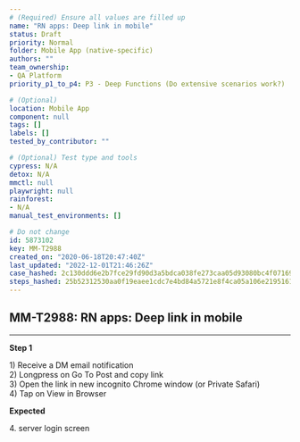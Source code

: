 ```yaml
---
# (Required) Ensure all values are filled up
name: "RN apps: Deep link in mobile"
status: Draft
priority: Normal
folder: Mobile App (native-specific)
authors: ""
team_ownership: 
- QA Platform
priority_p1_to_p4: P3 - Deep Functions (Do extensive scenarios work?)

# (Optional)
location: Mobile App
component: null
tags: []
labels: []
tested_by_contributor: ""

# (Optional) Test type and tools
cypress: N/A
detox: N/A
mmctl: null
playwright: null
rainforest: 
- N/A
manual_test_environments: []

# Do not change
id: 5873102
key: MM-T2988
created_on: "2020-06-18T20:47:40Z"
last_updated: "2022-12-01T21:46:26Z"
case_hashed: 2c130ddd6e2b7fce29fd90d3a5bdca038fe273caa05d93080bc4f07169bf6db7a0c166e4a4bff1a1c378343c1e78adb7
steps_hashed: 25b52312530aa0f19eaee1cdc7e4bd84a5721e8f4ca05a106e21951616d75dfee08d3a1e3b8c9a3bedc0a9b621c7224a
---
```


<!-- (Auto-generated) Based on frontmatter's "key" and "name" -->

## MM-T2988: RN apps: Deep link in mobile

---

**Step 1**

1\) Receive a DM email notification\
2\) Longpress on Go To Post and copy link\
3\) Open the link in new incognito Chrome window (or Private Safari)\
4\) Tap on View in Browser

**Expected**

4\. server login screen
